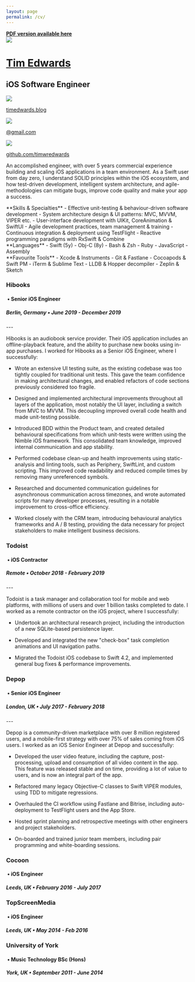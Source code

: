 ```yaml
---
layout: page
permalink: /cv/
---
```


<link rel="stylesheet" href="/assets/cv.css">

<a class="pdf-banner" href="/cv.pdf" target="_blank">
	<b>PDF version available here</b>
</a>

<!-- HEADER -->
<div class="header">

<a class="image" href="https://www.timedwards.blog" target="_blank">
<img src="https://avatars0.githubusercontent.com/u/10256125">
</a>

<div class="titles">
<a href="https://www.timedwards.blog" target="_blank">
<h1>Tim Edwards</h1>
</a>
<h2>iOS Software Engineer</h2>
</div>

<div class="contact">
<a class="website" href="https://www.timedwards.blog" target="_blank">
	<img src="/images/website.svg">
	<p>timedwards.blog</p>
</a>
<a class="email" href="https://www.timedwards.blog/contact" target="_blank">
	<img src="/images/email.svg">
	<p>@gmail.com</p>
</a>
<a class="github" href="https://github.com/timwredwards" target="_blank">
	<img src="/images/github.svg">
	<p>github.com/timwredwards</p>
</a>
</div>

</div>

<!-- BIO -->
<p class="bio">
 An accomplished engineer, with over 5 years commercial experience building and scaling iOS applications in a team environment. As a Swift user from day zero, I understand SOLID principles within the iOS ecosystem, and how test-driven development, intelligent system architecture, and agile-methodologies can mitigate bugs, improve code quality and make your app a success.
</p>

<!-- SKILLS  -->
<div class="skills">
<div class="section" markdown="1">
**Skills & Specialties**
- Effective unit-testing & behaviour-driven software development
- System architecture design & UI patterns: MVC, MVVM, VIPER etc.
- User-interface development with UIKit, CoreAnimation & SwiftUI
- Agile development practices, team management & training
- Continuous integration & deployment using TestFlight
- Reactive programming paradigms with RxSwift & Combine
</div>

<div class="section" markdown="1">
**Languages**
- Swift (5y)
- Obj-C (8y)
- Bash & Zsh
- Ruby
- JavaScript
- Assembly
</div>

<div class="section" markdown="1">
**Favourite Tools**
- Xcode & Instruments
- Git & Fastlane
- Cocoapods & Swift PM
- iTerm & Sublime Text
- LLDB & Hopper decompiler
- Zeplin & Sketch
</div>
</div>

<!-- HIBOOKS -->
<div class="activity" markdown="1">
<div class="details">
<h3>Hibooks</h3>
<h4>&nbsp;• Senior iOS Engineer</h4>
<h5>Berlin, Germany • June 2019 - December 2019</h5>
</div>
---

Hibooks is an audiobook service provider. Their iOS application includes an offline-playback feature, and the ability to purchase new books using in-app purchases. I worked for Hibooks as a Senior iOS Engineer, where I successfully:

- Wrote an extensive UI testing suite, as the existing codebase was too tightly coupled for traditional unit tests. This gave the team confidence in making architectural changes, and enabled refactors of code sections previously considered too fragile.

- Designed and implemented architectural improvements throughout all layers of the application, most notably the UI layer, including a switch from MVC to MVVM. This decoupling improved overall code health and made unit-testing possible.

- Introduced BDD within the Product team, and created detailed behavioural specifications from which unit-tests were written using the Nimble iOS framework. This consolidated team knowledge, improved internal communication and app stability.

- Performed codebase clean-up and health improvements using static-analysis and linting tools, such as Periphery, SwiftLint, and custom scripting. This improved code readability and reduced compile times by removing many unreferenced symbols.

- Researched and documented communication guidelines for asynchronous communication across timezones, and wrote automated scripts for many developer processes, resulting in a notable improvement to cross-office efficiency.

- Worked closely with the CRM team, introducing behavioural analytics frameworks and A / B testing, providing the data necessary for project stakeholders to make intelligent business decisions.

</div>

<!-- TODOIST -->
<div class="activity" markdown="1">
<div class="details">
<h3>Todoist</h3>
<h4>&nbsp;• iOS Contractor</h4>
<h5>Remote • October 2018 - February 2019</h5>
</div>
---

Todoist is a task manager and collaboration tool for mobile and web platforms, with millions of users and over 1 billion tasks completed to date. I worked as a remote contractor on the iOS project, where I successfully:

- Undertook an architectural research project, including the introduction of a new SQLite-based persistence layer.

- Developed and integrated the new "check-box" task completion animations and UI navigation paths.

- Migrated the Todoist iOS codebase to Swift 4.2, and implemented general bug fixes & performance improvements.

</div>

<!-- DEPOP -->
<div class="activity" markdown="1">
<div class="details">
<h3>Depop</h3>
<h4>&nbsp;• Senior iOS Engineer</h4>
<h5>London, UK • July 2017 - February 2018</h5>
</div>
---

Depop is a community-driven marketplace with over 8 million registered users, and a mobile-first strategy with over 75% of sales coming from iOS users. I worked as an iOS Senior Engineer at Depop and successfully:

- Developed the user video feature, including the capture, post-processing, upload and consumption of all video content in the app. This feature was released stable and on time, providing a lot of value to users, and is now an integral part of the app.

- Refactored many legacy Objective-C classes to Swift VIPER modules, using TDD to mitigate regressions.

- Overhauled the CI workflow using Fastlane and Bitrise, including auto-deployment to TestFlight users and the App Store.

- Hosted sprint planning and retrospective meetings with other engineers and project stakeholders.

- On-boarded and trained junior team members, including pair programming and white-boarding sessions.

</div>

<!-- COCOON -->
<div class="activity" markdown="1">
<div class="details">
<h3>Cocoon</h3>
<h4>&nbsp;• iOS Engineer</h4>
<h5>Leeds, UK • February 2016 - July 2017</h5>
</div>
</div>

<!-- TSM -->
<div class="activity" markdown="1">
<div class="details">
<h3>TopScreenMedia</h3>
<h4>&nbsp;• iOS Engineer</h4>
<h5>Leeds, UK • May 2014 - Feb 2016</h5>
</div>
</div>

<!-- UNI -->
<div class="activity" markdown="1">
<div class="details">
<h3>University of York</h3>
<h4>&nbsp;• Music Technology BSc (Hons)</h4>
<h5>York, UK • September 2011 - June 2014</h5>
</div>
</div>
